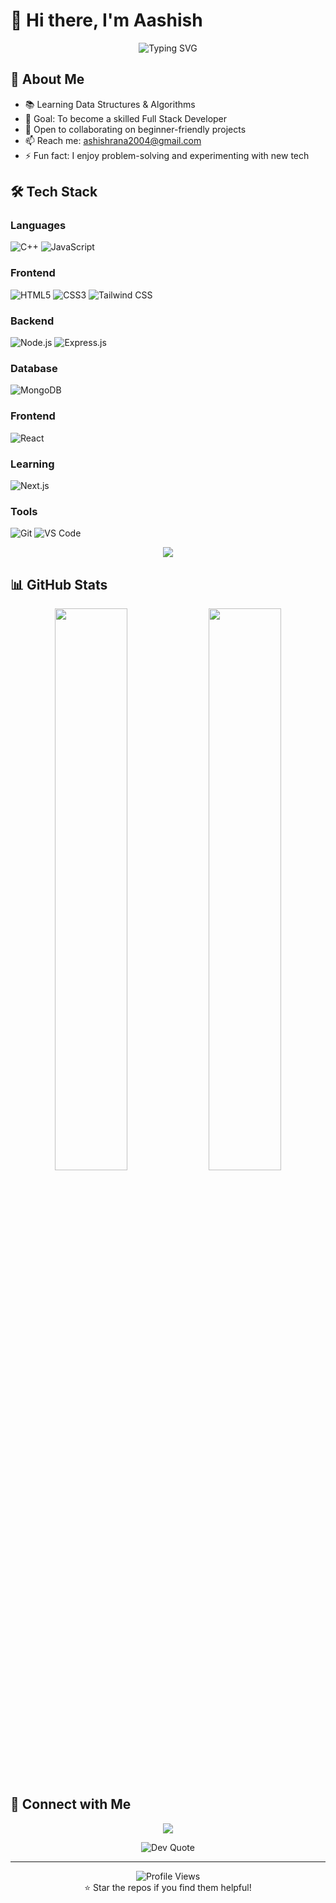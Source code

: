 # 👋 Hi there, I'm Aashish

<div align="center">
  <div align="center"> <img src="https://readme-typing-svg.herokuapp.com?font=Fira+Code&pause=1000&color=2E9EF7&center=true&vCenter=true&width=435&lines=Learning+DSA+%26+Web+Development;Exploring+Databases;Building+Step+by+Step" alt="Typing SVG" /> </div>
</div>

## 🚀 About Me
- 📚 Learning Data Structures & Algorithms
- 🔭 Goal: To become a skilled Full Stack Developer
- 👯 Open to collaborating on beginner-friendly projects
- 📫 Reach me: ashishrana2004@gmail.com
- ⚡ Fun fact: I enjoy problem-solving and experimenting with new tech

## 🛠️ Tech Stack

### Languages
![C++](https://img.shields.io/badge/C++-00599C?style=for-the-badge&logo=c%2B%2B&logoColor=white)
![JavaScript](https://img.shields.io/badge/JavaScript-F7DF1E?style=for-the-badge&logo=javascript&logoColor=black)

### Frontend
![HTML5](https://img.shields.io/badge/HTML5-E34F26?style=for-the-badge&logo=html5&logoColor=white)
![CSS3](https://img.shields.io/badge/CSS3-1572B6?style=for-the-badge&logo=css3&logoColor=white)
![Tailwind CSS](https://img.shields.io/badge/Tailwind_CSS-38B2AC?style=for-the-badge&logo=tailwind-css&logoColor=white)

### Backend
![Node.js](https://img.shields.io/badge/Node.js-339933?style=for-the-badge&logo=nodedotjs&logoColor=white)
![Express.js](https://img.shields.io/badge/Express.js-404D59?style=for-the-badge&logo=express&logoColor=white)

### Database
![MongoDB](https://img.shields.io/badge/MongoDB-4DB33D?style=for-the-badge&logo=mongodb&logoColor=white)

### Frontend
![React](https://img.shields.io/badge/React-20232A?style=for-the-badge&logo=react&logoColor=61DAFB)

### Learning
![Next.js](https://img.shields.io/badge/Next.js-000000?style=for-the-badge&logo=next.js&logoColor=white)

### Tools
![Git](https://img.shields.io/badge/Git-F05032?style=for-the-badge&logo=git&logoColor=white)
![VS Code](https://img.shields.io/badge/VS_Code-007ACC?style=for-the-badge&logo=visual-studio-code&logoColor=white)

<p align="center">
  <img src="https://skillicons.dev/icons?i=js,ts,react,nodejs,express,mongodb,cpp,git,vscode&theme=dark" />
</p>

## 📊 GitHub Stats

<div align="center">
  <img src="https://github-readme-stats.vercel.app/api?username=ashishxdev&show_icons=true&hide_border=true&theme=react&count_private=true" width="48%" />
  <img src="https://github-readme-stats.vercel.app/api/top-langs/?username=ashishxdev&layout=compact&hide_border=true&theme=react" width="48%" />
</div>

## 🤝 Connect with Me

<p align="center">
  <a href="https://linkedin.com/in/ashishranatech" target="_blank">
    <img src="https://img.shields.io/badge/-LinkedIn-0A66C2?style=for-the-badge&logo=linkedin&logoColor=white" />
  </a>
</p>

<div align="center">
  <img src="https://quotes-github-readme.vercel.app/api?type=horizontal&theme=radical" alt="Dev Quote" />
</div>

---

<div align="center">
  <img src="https://komarev.com/ghpvc/?username=ashishxdev&label=Profile%20views&color=0e75b6&style=flat" alt="Profile Views" />
</div>

<div align="center">
  ⭐ Star the repos if you find them helpful!
</div>
